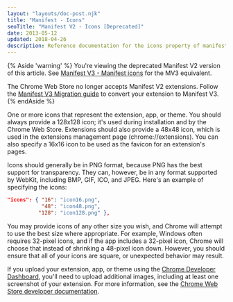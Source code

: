 ```yaml
---
layout: "layouts/doc-post.njk"
title: "Manifest - Icons"
seoTitle: "Manifest V2 - Icons [Deprecated]"
date: 2013-05-12
updated: 2018-04-26
description: Reference documentation for the icons property of manifest.json.
---
```


{% Aside 'warning' %}
You're viewing the deprecated Manifest V2 version of this article. See [Manifest V3 - Manifest icons](/docs/extensions/mv3/manifest/icons) for the MV3 equivalent.

The Chrome Web Store no longer accepts Manifest V2 extensions. Follow the [Manifest V3 Migration guide](/docs/extensions/migrating) to convert your extension to Manifest V3.
{% endAside %}

One or more icons that represent the extension, app, or theme. You should always provide a 128x128
icon; it's used during installation and by the Chrome Web Store. Extensions should also provide a
48x48 icon, which is used in the extensions management page (chrome://extensions). You can also
specify a 16x16 icon to be used as the favicon for an extension's pages.

Icons should generally be in PNG format, because PNG has the best support for transparency. They
can, however, be in any format supported by WebKit, including BMP, GIF, ICO, and JPEG. Here's an
example of specifying the icons:

```json
"icons": { "16": "icon16.png",
           "48": "icon48.png",
          "128": "icon128.png" },
```

<div class="aside aside--note">You may provide icons of any other size you wish, and Chrome will attempt to use the best size where appropriate. For example, Windows often requires 32-pixel icons, and if the app includes a 32-pixel icon, Chrome will choose that instead of shrinking a 48-pixel icon down. However, you should ensure that all of your icons are square, or unexpected behavior may result.</div>

If you upload your extension, app, or theme using the [Chrome Developer Dashboard][1], you'll need
to upload additional images, including at least one screenshot of your extension. For more
information, see the [Chrome Web Store developer documentation][2].

[1]: https://chrome.google.com/webstore/developer/dashboard
[2]: /docs/webstore
